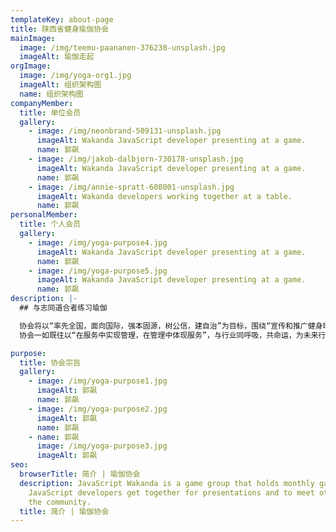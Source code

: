 ```yaml
---
templateKey: about-page
title: 陕西省健身瑜伽协会
mainImage:
  image: /img/teemu-paananen-376238-unsplash.jpg
  imageAlt: 瑜伽走起
orgImage:
  image: /img/yoga-org1.jpg
  imageAlt: 组织架构图
  name: 组织架构图
companyMember:
  title: 单位会员
  gallery:
    - image: /img/neonbrand-509131-unsplash.jpg
      imageAlt: Wakanda JavaScript developer presenting at a game.
      name: 郭飙
    - image: /img/jakob-dalbjorn-730178-unsplash.jpg
      imageAlt: Wakanda JavaScript developer presenting at a game.
      name: 郭飙
    - image: /img/annie-spratt-608001-unsplash.jpg
      imageAlt: Wakanda developers working together at a table.
      name: 郭飙
personalMember:
  title: 个人会员
  gallery:
    - image: /img/yoga-purpose4.jpg
      imageAlt: Wakanda JavaScript developer presenting at a game.
      name: 郭飙
    - image: /img/yoga-purpose5.jpg
      imageAlt: Wakanda JavaScript developer presenting at a game.
      name: 郭飙
description: |-
  ## 与志同道合者练习瑜伽

  协会将以“率先全国，面向国际，强本固源，树公信，建自治”为目标，围绕“宣传和推广健身瑜伽运动，培育和管理，建设行业文化，树立行业话语权，维护消费者及协会会员权益”的核心，有的放矢，大胆突破，近几年将着力发展：“裁判员、教练员培养体系，竞赛市场，行业规范和消费者权利维护，发展中长期战略合作伙伴、深耕健身瑜伽与大健康领域”。
  协会一如既往以“在服务中实现管理，在管理中体现服务”，与行业同呼吸，共命运，为未来行业的整体转型“求生存，谋发展”。

purpose:
  title: 协会宗旨
  gallery:
    - image: /img/yoga-purpose1.jpg
      imageAlt: 郭飙
      name: 郭飙
    - image: /img/yoga-purpose2.jpg
      imageAlt: 郭飙
      name: 郭飙
    - name: 郭飙
      image: /img/yoga-purpose3.jpg
      imageAlt: 郭飙
seo:
  browserTitle: 简介 | 瑜伽协会
  description: JavaScript Wakanda is a game group that holds monthly games where
    JavaScript developers get together for presentations and to meet others in
    the community.
  title: 简介 | 瑜伽协会
---
```

